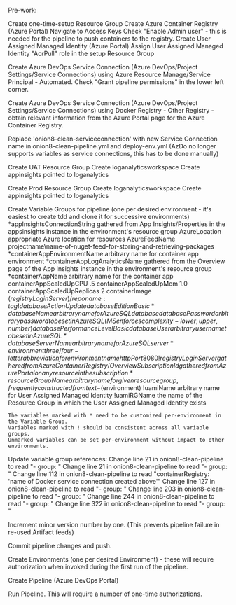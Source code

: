 Pre-work:

Create one-time-setup Resource Group
    Create Azure Container Registry (Azure Portal)
        Navigate to Access Keys
        Check "Enable Admin user" - this is needed for the pipeline to push containers to the registry.
    Create User Assigned Managed Identity (Azure Portal)
         Assign User Assigned Managed Identity "AcrPull" role in the setup Resource Group

Create Azure DevOps Service Connection (Azure DevOps/Project Settings/Service Connections) using Azure Resource Manage/Service Principal - Automated. Check "Grant pipeline permissions" in the lower left corner.

Create Azure DevOps Service Connection (Azure DevOps/Project Settings/Service Connections) using Docker Registry - Other Registry - obtain relevant information from the Azure Portal page for the Azure Container Registry.

Replace 'onion8-clean-serviceconnection' with new Service Connection name in onion8-clean-pipeline.yml and deploy-env.yml (AzDo no longer supports variables as service connections, this has to be done manually)

Create UAT Resource Group
    Create loganalyticsworkspace
    Create appinsights pointed to loganalytics

Create Prod Resource Group
    Create loganalyticsworkspace
    Create appinsights pointed to loganalytics
    
Create Variable Groups for pipeline (one per desired environment - it's easiest to create tdd and clone it for successive environments)
    *appInsightsConnectionString         gathered from App Insights/Properties in the appsinsights instance in the environment's resource group
    AzureLocation                       appropriate Azure location for resources
    AzureFeedName                       projectname\name-of-nuget-feed-for-storing-and-retrieving-packages
    *containerAppEnvironmentName        arbitrary name for container app environment
    *containerAppLogAnalyticsName       gathered from the Overview page of the App Insights instance in the environment's resource group
    *containerAppName                   arbitrary name for the container app
    containerAppScaledUpCPU             .5
    containerAppScaledUpMem             1.0
    containerAppScaledUpReplicas        2
    containerImage                      $(registryLoginServer)/reponame:tag
    !databaseAction                     Update
    databaseEdition                     Basic
    *databaseName                       arbitrary name for Azure SQL database
    databasePassword                    arbitrary password to be set in Azure SQL (MS enforces complexity - lower, upper, number)
    databasePerformanceLevel            Basic
    databaseUser                        arbitrary user name to be set in Azure SQL 
    *databaseServerName                 arbitrary name for Azure SQL server
    *environment                        three/four-letter abbreviation for environment name
    httpPort                            8080
    !registryLoginServer                gathered from Azure Container Registry/Overview
    SubscriptionId                      gathered from Azure Portal on any resource in the subscription
    *resourceGroupName                  arbitrary name for given resource group, frequently constructed from text-$(environment)
    !uamiName                           arbitrary name for User Assigned Managed Identity
    !uamiRGName                         the name of the Resource Group in which the User Assigned Managed Identity exists

    The variables marked with * need to be customized per-environment in the Variable Group.
    Variables marked with ! should be consistent across all variable groups.
    Unmarked variables can be set per-environment without impact to other environments.

Update variable group references:
    Change line 21 in onion8-clean-pipeline to read  "- group: <name of tdd variable group>"
    Change line 21 in onion8-clean-pipeline to read  "- group: <name of tdd variable group>"
    Change line 112 in onion8-clean-pipeline to read "containerRegistry: 'name of Docker service connection created above'"
    Change line 127 in onion8-clean-pipeline to read "- group: <name of tdd variable group>"
    Change line 203 in onion8-clean-pipeline to read "- group: <name of tdd variable group>"
    Change line 244 in onion8-clean-pipeline to read "- group: <name of uat variable group>"
    Change line 322 in onion8-clean-pipeline to read "- group: <name of prod variable group>"

Increment minor version number by one. (This prevents pipeline failure in re-used Artifact feeds)

Commit pipeline changes and push.

Create Environments (one per desired Environment) - these will require authorization when invoked during the first run of the pipeline.

Create Pipeline (Azure DevOps Portal)

Run Pipeline.  This will require a number of one-time authorizations.

